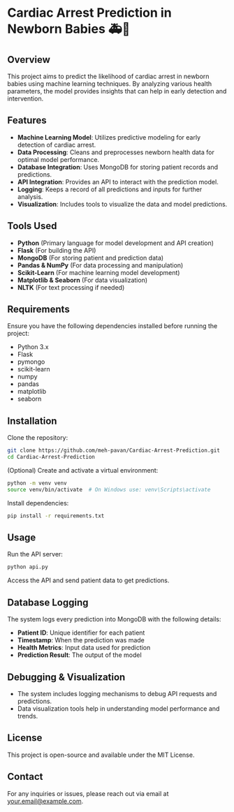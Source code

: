 # Cardiac Arrest Prediction in Newborn Babies 🚑👶

## Overview
This project aims to predict the likelihood of cardiac arrest in newborn babies using machine learning techniques. By analyzing various health parameters, the model provides insights that can help in early detection and intervention.

## Features
- **Machine Learning Model**: Utilizes predictive modeling for early detection of cardiac arrest.
- **Data Processing**: Cleans and preprocesses newborn health data for optimal model performance.
- **Database Integration**: Uses MongoDB for storing patient records and predictions.
- **API Integration**: Provides an API to interact with the prediction model.
- **Logging**: Keeps a record of all predictions and inputs for further analysis.
- **Visualization**: Includes tools to visualize the data and model predictions.

## Tools Used
- **Python** (Primary language for model development and API creation)
- **Flask** (For building the API)
- **MongoDB** (For storing patient and prediction data)
- **Pandas & NumPy** (For data processing and manipulation)
- **Scikit-Learn** (For machine learning model development)
- **Matplotlib & Seaborn** (For data visualization)
- **NLTK** (For text processing if needed)

## Requirements
Ensure you have the following dependencies installed before running the project:
- Python 3.x
- Flask
- pymongo
- scikit-learn
- numpy
- pandas
- matplotlib
- seaborn

## Installation
Clone the repository:
```bash
git clone https://github.com/meh-pavan/Cardiac-Arrest-Prediction.git
cd Cardiac-Arrest-Prediction
```

(Optional) Create and activate a virtual environment:
```bash
python -m venv venv
source venv/bin/activate  # On Windows use: venv\Scripts\activate
```

Install dependencies:
```bash
pip install -r requirements.txt
```

## Usage
Run the API server:
```bash
python api.py
```

Access the API and send patient data to get predictions.

## Database Logging
The system logs every prediction into MongoDB with the following details:
- **Patient ID**: Unique identifier for each patient
- **Timestamp**: When the prediction was made
- **Health Metrics**: Input data used for prediction
- **Prediction Result**: The output of the model

## Debugging & Visualization
- The system includes logging mechanisms to debug API requests and predictions.
- Data visualization tools help in understanding model performance and trends.

## License
This project is open-source and available under the MIT License.

## Contact
For any inquiries or issues, please reach out via email at your.email@example.com.

